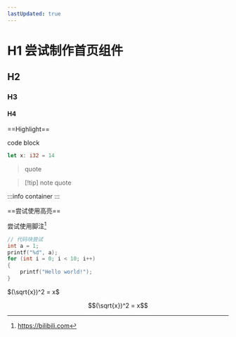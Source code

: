 ```yaml
---
lastUpdated: true
---
```

# H1 尝试制作首页组件


## H2

### H3

#### H4

==Highlight==

code block

```rust
let x: i32 = 14
```

> quote

>[!tip] note quote

:::info
container
:::

==尝试使用高亮==

尝试使用脚注[^1]

```c
// 代码块尝试
int a = 1;
printf("%d", a);
for (int i = 0; i < 10; i++)
{
    printf("Hello world!");
}
```

$(\sqrt{x})^2 = x$

$$(\sqrt{x})^2 = x$$

[^1]: https://bilibili.com